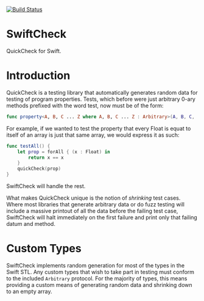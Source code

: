 [![Build Status](https://travis-ci.org/CodaFi/SwiftCheck.svg?branch=master)](https://travis-ci.org/CodaFi/SwiftCheck)

SwiftCheck
==========

QuickCheck for Swift.

Introduction
============

QuickCheck is a testing library that automatically generates random data for 
testing of program properties.  Tests, which before were just arbitrary 0-ary 
methods prefixed with the word test, now must be of the form:

```swift
func property<A, B, C ... Z where A, B, C ... Z : Arbitrary>(A, B, C, ..., Z) -> Bool
```

For example, if we wanted to test the property that every Float is equat to
itself of an array is just that same array, we would express it as such:

```swift
func testAll() {
    let prop = forAll { (x : Float) in
        return x == x
    }
	quickCheck(prop)
}
```

SwiftCheck will handle the rest.  

What makes QuickCheck unique is the notion of *shrinking* test cases.  Where
most libraries that generate arbitrary data or do fuzz testing will include a 
massive printout of all the data before the failing test case, SwiftCheck will
halt immediately on the first failure and print only that failing datum and method.

Custom Types
============

SwiftCheck implements random generation for most of the types in the Swift STL.
Any custom types that wish to take part in testing must conform to the included
`Arbitrary` protocol.  For the majority of types, this means providing a custom
means of generating random data and shrinking down to an empty array. 
